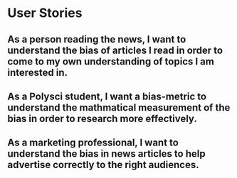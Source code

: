 # User Stories

## As a person reading the news, I want to understand the bias of articles I read in order to come to my own understanding of topics I am interested in.
## As a Polysci student, I want a bias-metric to understand the mathmatical measurement of the bias in order to research more effectively.
## As a marketing professional, I want to understand the bias in news articles to help advertise correctly to the right audiences.
